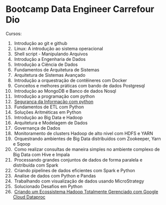 # Bootcamp Data Engineer Carrefour Dio

Cursos: 
1. ​        Introdução ao git e github
2. ​        Linux: A introdução ao sistema operacional
3. ​        Shell script - Manipulando Arquivos
4. ​        Introdução a Engenharia de Dados
5. ​        Introdução a Ciência de Dados
6. ​        Fundamentos de Arquitetura de Sistemas
7. ​        Arquitetura de Sistemas Avançado
8. ​        Introdução a orquestração de contêineres com Docker
9. ​        Conceitos e melhores práticas com bando de dados Postgresql
10. ​        Introdução ao MongoDB e Banco de dados Nosql
11. ​        Introdução a programação com python
12. ​        [Segurança da Informação com python](https://github.com/alexsandrocn/seguranca-informacao-python)
13. ​        Fundamentos de ETL com Python
14. ​        Soluções Aritméticas em Python
15. ​        Introdução ao Big Data e Hadoop
16. ​        Arquitetura e Modelagem de Dados
17. ​        Governança de Dados
18. ​        Monitoramento de clusters Hadoop de alto nivel com HDFS e YARN
19. ​        Orquestrando ambientes de Big Data distribuídos com Zookeeper, Yarn e Sqoop
20. ​        Como realizar consultas de maneira simples no ambiente complexo de Big Data com Hive e Impala
21. ​        Processando grandes conjuntos de dados de forma paralela e distribuída com Spark
22. ​        Criando pipelines de dados eficientes com Spark e Python
23. ​        Analise de dados com Python e Pandas
24. ​        Trabalhando com visualização de dados usando MicroStrategy
25. ​        Solucionado Desafios em Python
26. ​        [Criando um Ecossistema Hadoop Totalmente Gerenciado com Google Cloud Dataproc](https://github.com/alexsandrocn/projeto-dio-dataproc)
